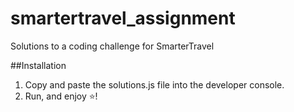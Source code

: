 # smartertravel_assignment
Solutions to a coding challenge for SmarterTravel

##Installation
1.  Copy and paste the solutions.js file into the developer console. 
2.  Run, and enjoy :star:! 
